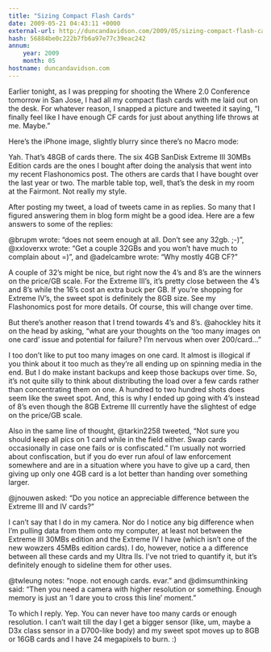 ```yaml
---
title: "Sizing Compact Flash Cards"
date: 2009-05-21 04:43:11 +0000
external-url: http://duncandavidson.com/2009/05/sizing-compact-flash-cards.html
hash: 56884be0c222b7fb6a97e77c39eac242
annum:
    year: 2009
    month: 05
hostname: duncandavidson.com
---
```


Earlier tonight, as I was prepping for shooting the Where 2.0 Conference tomorrow in San Jose,  I had all my compact flash cards with me laid out on the desk. For whatever reason, I snapped a picture and tweeted it saying, “I finally feel like I have enough CF cards for just about anything life throws at me. Maybe.” 


Here’s the iPhone image, slightly blurry since there’s no Macro mode:





Yah. That’s 48GB of cards there. The six 4GB SanDisk Extreme III 30MBs Edition cards are the ones I bought after doing the analysis that went into my recent Flashonomics post. The others are cards that I have bought over the last year or two. The marble table top, well, that’s the desk in my room at the Fairmont. Not really my style.


After posting my tweet, a load of tweets came in as replies. So many that I figured answering them in blog form might be a good idea. Here are a few answers to some of the replies:


@brupm wrote: “does not seem enough at all. Don’t see any 32gb. ;-)”, @xxloverxx wrote:  “Get a couple 32GBs and you won’t have much to complain about =)”, and @adelcambre wrote: “Why mostly 4GB CF?”


A couple of 32’s might be nice, but right now the 4’s and 8’s are the winners on the price/GB scale. For the Extreme III’s, it’s pretty close between the 4’s and 8’s while the 16’s cost an extra buck per GB. If you’re shopping for Extreme IV’s, the sweet spot is definitely the 8GB size. See my Flashonomics post for more details. Of course, this will change over time. 


But there’s another reason that I trend towards 4’s and 8’s. @ahockley hits it on the head by asking, “what are your thoughts on the ‘too many images on one card’ issue and potential for failure? I’m nervous when over 200/card…” 


I too don’t like to put too many images on one card. It almost is illogical if you think about it too much as they’re all ending up on spinning media in the end. But I do make instant backups and keep those backups over time. So, it’s not quite silly to think about distributing the load over a few cards rather than concentrating them on one. A hundred to two hundred shots does seem like the sweet spot. And, this is why I ended up going with 4’s instead of 8’s even though the 8GB Extreme III currently have the slightest of edge on the price/GB scale.


Also in the same line of thought, @tarkin2258 tweeted, “Not sure you should keep all pics on 1 card while in the field either. Swap cards occasionally in case one fails or is confiscated.” I’m usually not worried about confiscation, but if you do ever run afoul of law enforcement somewhere and are in a situation where you have to give up a card, then giving up only one 4GB card is a lot better than handing over something larger. 


@jnouwen asked:  “Do you notice an appreciable difference between the Extreme III and IV cards?”


I can’t say that I do in my camera. Nor do I notice any big difference when I’m pulling data from them onto my computer, at least not between the Extreme III 30MBs edition and the Extreme IV I have (which isn’t one of the new wowzers 45MBs edition cards). I do, however, notice a a difference between all these cards and my Ultra IIs. I’ve not tried to quantify it, but it’s definitely enough to sideline them for other uses.


@twleung notes: “nope. not enough cards. evar.” and @dimsumthinking said: “Then you need a camera with higher resolution or something. Enough memory is just an ‘I dare you to cross this line’ moment.” 


To which I reply. Yep. You can never have too many cards or enough resolution. I can’t wait till the day I get a bigger sensor (like, um, maybe a D3x class sensor in a D700-like body) and my sweet spot moves up to 8GB or 16GB cards and I have 24 megapixels to burn. :)

